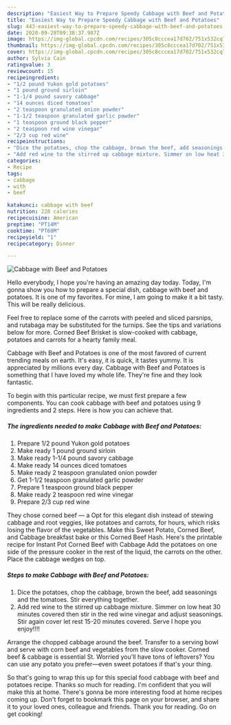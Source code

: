 ```yaml
---
description: "Easiest Way to Prepare Speedy Cabbage with Beef and Potatoes"
title: "Easiest Way to Prepare Speedy Cabbage with Beef and Potatoes"
slug: 443-easiest-way-to-prepare-speedy-cabbage-with-beef-and-potatoes
date: 2020-09-28T09:38:37.987Z
image: https://img-global.cpcdn.com/recipes/305c8cccea17d702/751x532cq70/cabbage-with-beef-and-potatoes-recipe-main-photo.jpg
thumbnail: https://img-global.cpcdn.com/recipes/305c8cccea17d702/751x532cq70/cabbage-with-beef-and-potatoes-recipe-main-photo.jpg
cover: https://img-global.cpcdn.com/recipes/305c8cccea17d702/751x532cq70/cabbage-with-beef-and-potatoes-recipe-main-photo.jpg
author: Sylvia Cain
ratingvalue: 3
reviewcount: 15
recipeingredient:
- "1/2 pound Yukon gold potatoes"
- "1 pound ground sirloin"
- "1-1/4 pound savory cabbage"
- "14 ounces diced tomatoes"
- "2 teaspoon granulated onion powder"
- "1-1/2 teaspoon granulated garlic powder"
- "1 teaspoon ground black pepper"
- "2 teaspoon red wine vinegar"
- "2/3 cup red wine"
recipeinstructions:
- "Dice the potatoes, chop the cabbage, brown the beef, add seasonings and the tomatoes. Stir everything together."
- "Add red wine to the stirred up cabbage mixture. Simmer on low heat 30 minutes covered then stir in the red wine vinegar and adjust seasonings. Stir again cover let rest 15-20 minutes covered. Serve I hope you enjoy!!!!"
categories:
- Recipe
tags:
- cabbage
- with
- beef

katakunci: cabbage with beef 
nutrition: 228 calories
recipecuisine: American
preptime: "PT14M"
cooktime: "PT60M"
recipeyield: "1"
recipecategory: Dinner

---
```



![Cabbage with Beef and Potatoes](https://img-global.cpcdn.com/recipes/305c8cccea17d702/751x532cq70/cabbage-with-beef-and-potatoes-recipe-main-photo.jpg)

Hello everybody, I hope you're having an amazing day today. Today, I'm gonna show you how to prepare a special dish, cabbage with beef and potatoes. It is one of my favorites. For mine, I am going to make it a bit tasty. This will be really delicious.

Feel free to replace some of the carrots with peeled and sliced parsnips, and rutabaga may be substituted for the turnips. See the tips and variations below for more. Corned Beef Brisket is slow-cooked with cabbage, potatoes and carrots for a hearty family meal.

Cabbage with Beef and Potatoes is one of the most favored of current trending meals on earth. It's easy, it is quick, it tastes yummy. It is appreciated by millions every day. Cabbage with Beef and Potatoes is something that I have loved my whole life. They're fine and they look fantastic.


To begin with this particular recipe, we must first prepare a few components. You can cook cabbage with beef and potatoes using 9 ingredients and 2 steps. Here is how you can achieve that.

<!--inarticleads1-->

##### The ingredients needed to make Cabbage with Beef and Potatoes:

1. Prepare 1/2 pound Yukon gold potatoes
1. Make ready 1 pound ground sirloin
1. Make ready 1-1/4 pound savory cabbage
1. Make ready 14 ounces diced tomatoes
1. Make ready 2 teaspoon granulated onion powder
1. Get 1-1/2 teaspoon granulated garlic powder
1. Prepare 1 teaspoon ground black pepper
1. Make ready 2 teaspoon red wine vinegar
1. Prepare 2/3 cup red wine


They chose corned beef — a Opt for this elegant dish instead of stewing cabbage and root veggies, like potatoes and carrots, for hours, which risks losing the flavor of the vegetables. Make this Sweet Potato, Corned Beef, and Cabbage breakfast bake or this Corned Beef Hash. Here&#39;s the printable recipe for Instant Pot Corned Beef with Cabbage Add the potatoes on one side of the pressure cooker in the rest of the liquid, the carrots on the other. Place the cabbage wedges on top. 

<!--inarticleads2-->

##### Steps to make Cabbage with Beef and Potatoes:

1. Dice the potatoes, chop the cabbage, brown the beef, add seasonings and the tomatoes. Stir everything together.
1. Add red wine to the stirred up cabbage mixture. Simmer on low heat 30 minutes covered then stir in the red wine vinegar and adjust seasonings. Stir again cover let rest 15-20 minutes covered. Serve I hope you enjoy!!!!


Arrange the chopped cabbage around the beef. Transfer to a serving bowl and serve with corn beef and vegetables from the slow cooker. Corned beef &amp; cabbage is essential St. Worried you&#39;ll have tons of leftovers? You can use any potato you prefer—even sweet potatoes if that&#39;s your thing. 

So that's going to wrap this up for this special food cabbage with beef and potatoes recipe. Thanks so much for reading. I'm confident that you will make this at home. There's gonna be more interesting food at home recipes coming up. Don't forget to bookmark this page on your browser, and share it to your loved ones, colleague and friends. Thank you for reading. Go on get cooking!
